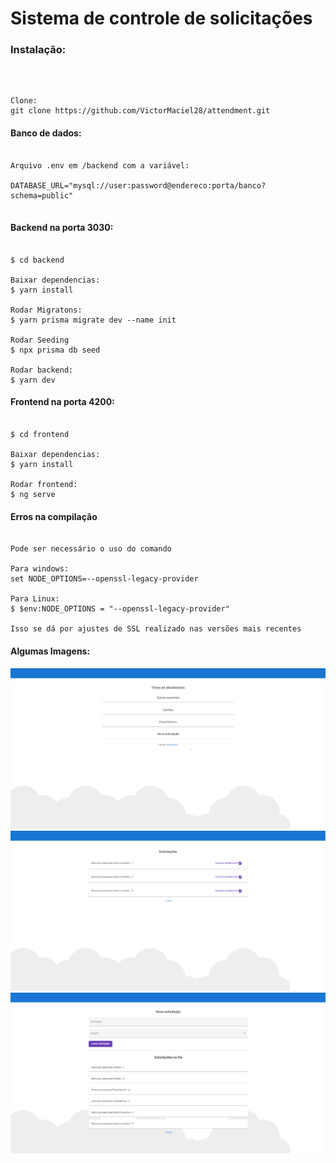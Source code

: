# Sistema de controle de solicitações

###  Instalação: 

<br/>

```shell

Clone:
git clone https://github.com/VictorMaciel28/attendment.git

```

#### Banco de dados:

```shell

Arquivo .env em /backend com a variável:

DATABASE_URL="mysql://user:password@endereco:porta/banco?schema=public"


```


#### Backend na porta 3030:

```shell

$ cd backend

Baixar dependencias:
$ yarn install

Rodar Migratons:
$ yarn prisma migrate dev --name init

Rodar Seeding
$ npx prisma db seed

Rodar backend:
$ yarn dev

```

#### Frontend na porta 4200:


```shell

$ cd frontend

Baixar dependencias:
$ yarn install

Rodar frontend:
$ ng serve

```

#### Erros na compilação

```shell

Pode ser necessário o uso do comando

Para windows:
set NODE_OPTIONS=--openssl-legacy-provider

Para Linux:
$ $env:NODE_OPTIONS = "--openssl-legacy-provider"

Isso se dá por ajustes de SSL realizado nas versões mais recentes

```

#### Algumas Imagens:

<img src="screenshots/home.png">

<br/>

<img src="screenshots/attendments.png">

<br/>

<img src="screenshots/add_attendments.png">
